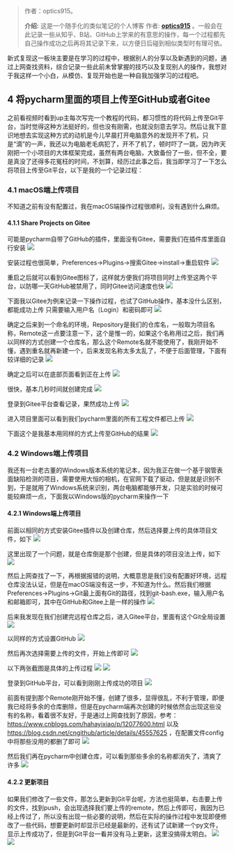 > 作者：optics915。
>
> **介绍:** 这是一个随手化的类似笔记的个人博客 作者: **[optics915](https://optics915.gitee.io/docsify-blog)** 。一般会在此记录一些从知乎、B站、GitHub上学来的有意思的操作，每一个过程都先自己操作成功之后再将其记录下来，以方便日后碰到相似类型时有理可依。

新式复现这一板块主要是在学习的过程中，根据别人的分享以及新遇到的问题，通过上网查找资料，综合记录一些此前未曾掌握的技巧以及复现别人的操作，我想对于我这样一个小白，从模仿、复现开始也是一种自我加强学习的过程吧。

## 4 将pycharm里面的项目上传至GitHub或者Gitee
之前看视频时看到up主每次写完一个教程的代码，都习惯性的将代码上传至Git平台，当时觉得这种方法挺好的，但也没有刚需，也就没刻意去学习。然后让我下意识地想去实现这种方式的动机是今儿早晨打开电脑意外的发现开不了机，只是“滴”的一声，我还以为电脑老毛病犯了，开不了机了，顿时吓了一跳，因为昨天刚把一个小项目的大体框架完成，虽然有两台电脑，大致备份了一些，但不全，要是真没了还得多花冤枉的时间，不划算，经历过此事之后，我当即学习了一下怎么将项目上传至Git平台，以下是我的一个记录过程：
### 4.1 macOS端上传项目
不知道之前有没有配置过，我在macOS端操作过程很顺利，没有遇到什么麻烦。
#### 4.1.1 Share Projects on Gitee
可能是pycharm自带了GitHub的插件，里面没有Gitee，需要我们在插件库里面自行安装
![](https://s1.ax1x.com/2020/09/19/wIMdlF.jpg)

安装过程也很简单，Preferences->Plugins->搜索Gitee->install->重启软件
![](https://s1.ax1x.com/2020/09/19/wIKLL9.jpg)

重启之后就可以看到Gitee图标了，这样就方便我们将项目同时上传至这两个平台，以防哪一天GitHub被禁用了，同时Gitee访问速度也快
![](https://s1.ax1x.com/2020/09/19/wIKvIx.jpg)

下面我以Gitee为例来记录一下操作过程，也试了GitHub操作，基本没什么区别，都能成功上传
只需要输入用户名（Login）和密码即可
![](https://s1.ax1x.com/2020/09/19/wIKqsJ.jpg)

确定之后来到一个命名的环境，Repository是我们的仓库名，一般取为项目名称，Remote这一点要注意一下，这个是惟一的，如果这个名称用过之后，我们再以同样的方式创建一个仓库名，那么这个Remote名就不能使用了，我刚开始不懂，遇到重名就再新建一个，后来发现名称太多太乱了，不便于后面管理，下面有较详细的记录
![](https://s1.ax1x.com/2020/09/19/wIKbM4.jpg)

确定之后可以在底部页面看到正在上传
![](https://s1.ax1x.com/2020/09/19/wIKjd1.jpg)

很快，基本几秒时间就创建完成
![](https://s1.ax1x.com/2020/09/19/wIKzi6.jpg)

登录到Gitee平台查看记录，果然成功上传
![](https://s1.ax1x.com/2020/09/19/wIMSJK.jpg)

进入项目里面可以看到我们pycharm里面的所有工程文件都已上传
![](https://s1.ax1x.com/2020/09/19/wIM9zD.jpg)

下面这个是我基本用同样的方式上传至GitHub的结果
![](https://s1.ax1x.com/2020/09/19/wIMpRO.jpg)

### 4.2 Windows端上传项目
我还有一台老古董的Windows版本系统的笔记本，因为我正在做一个基于钢管表面缺陷检测的项目，需要使用大恒的相机，在官网下载了驱动，但是就是识别不到，于是就用了Windows系统来识别，两台电脑都能够开发，只是实验的时候可能较麻烦一点，下面我以Windows版的pycharm来操作一下

#### 4.2.1 Windows端上传项目
前面以相同的方式安装Gitee插件以及创建仓库，然后选择要上传的具体项目文件，如下
![](https://s1.ax1x.com/2020/09/19/wIMKSS.jpg)

这里出现了一个问题，就是仓库倒是那个创建，但是具体的项目没法上传，如下
![](https://s1.ax1x.com/2020/09/19/wIMnW8.jpg)

然后上网查找了一下，再根据报错的说明，大概意思是我们没有配置好环境，远程仓库没法认证，但是在macOS端没有这一步，不知道为什么。然后我们根据Preferences->Plugins->Git最上面有Git的路径，找到git-bash.exe，输入用户名和邮箱即可，其中在GitHub和Gitee上是一样的操作
![](https://s1.ax1x.com/2020/09/19/wIMQyQ.jpg)

后来我发现在我们创建完远程仓库之后，进入Gitee平台，里面有这个Git全局设置
![](https://s1.ax1x.com/2020/09/19/wIMMQg.jpg)

以同样的方式设置GitHub
![](https://s1.ax1x.com/2020/09/19/wIMmJf.jpg)

然后再次选择需要上传的文件，开始上传即可
![](https://s1.ax1x.com/2020/09/19/wIMlLj.jpg)

以下两张截图是具体的上传过程
![](https://s1.ax1x.com/2020/09/19/wIM3es.jpg)
![](https://s1.ax1x.com/2020/09/19/wIM8wn.jpg)

登录到GitHub平台，可以看到刚刚上传成功的项目
![](https://s1.ax1x.com/2020/09/19/wIMGoq.jpg)

前面有提到那个Remote刚开始不懂，创建了很多，显得很乱，不利于管理，即便我已经将多余的仓库删除，但是在pycharm端再次创建的时候依然会出现这些没有的名称，看着很不友好，于是通过上网查找到了原因，参考：https://www.cnblogs.com/hahayixiao/p/12077600.html 以及 https://blog.csdn.net/cngithub/article/details/45557625 ，在配置文件config中将那些没用的都删了即可
![](https://s1.ax1x.com/2020/09/19/wIMNWT.jpg)

然后我们再在pycharm中创建仓库，可以看到那些多余的名称都消失了，清爽了许多
![](https://s1.ax1x.com/2020/09/19/wIMYF0.jpg)

#### 4.2.2 更新项目
如果我们修改了一些文件，那怎么更新到Git平台呢，方法也挺简单，右击要上传的文件，找到push，会出现选择我们要上传的remote，然后上传即可，我因为已经上传过了，所以没有出现一些必要的说明，然后在实际的操作过程中发现即便修改了一些代码，想要更新时却显示已经是最新的，还有试了试新建一个py文件，显示上传成功了，但是到Git平台一看并没有马上更新，这里没搞得太明白。
![](https://s1.ax1x.com/2020/09/19/wIMaSU.jpg)
![](https://s1.ax1x.com/2020/09/19/wIMtYV.jpg)
